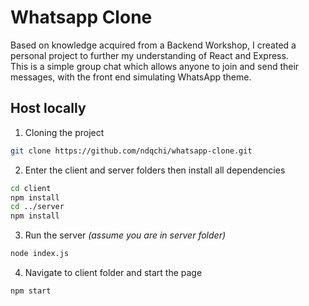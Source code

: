 # Whatsapp Clone

Based on knowledge acquired from a Backend Workshop, I created a personal project to further my understanding of React and Express.\
This is a simple group chat which allows anyone to join and send their messages, with the front end simulating WhatsApp theme.

## Host locally

1. Cloning the project

```bash
git clone https://github.com/ndqchi/whatsapp-clone.git
```
2. Enter the client and server folders then install all dependencies

```bash
cd client
npm install
cd ../server
npm install
```
3. Run the server
*(assume you are in server folder)*

```bash
node index.js
```
4. Navigate to client folder and start the page
```bash
npm start
```
